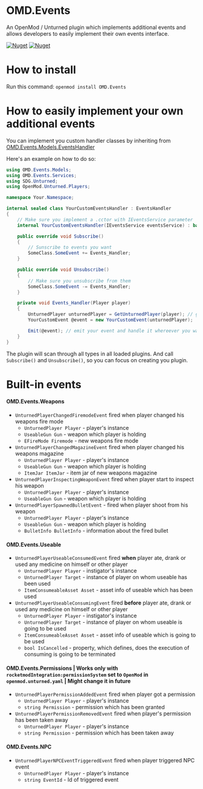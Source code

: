 # OMD.Events
An OpenMod / Unturned plugin which implements additional events and allows developers to easily implement their own events interface.

[![Nuget](https://img.shields.io/nuget/v/OMD.Events)](https://www.nuget.org/packages/OMD.Events/)
[![Nuget](https://img.shields.io/nuget/dt/OMD.Events?label=nuget%20downloads)](https://www.nuget.org/packages/OMD.Events/)

# How to install
Run this command: `openmod install OMD.Events`

# How to easily implement your own additional events 
You can implement you custom handler classes by inheriting from [OMD.Events.Models.EventsHandler](https://github.com/DevInc0/OMD.Events/blob/master/OMD.Events/Models/EventsHandler.cs)

Here's an example on how to do so:

```cs
using OMD.Events.Models;
using OMD.Events.Services;
using SDG.Unturned;
using OpenMod.Unturned.Players;

namespace Your.Namespace;

internal sealed class YourCustomEventsHandler : EventsHandler
{
    // Make sure you implement a .cctor with IEventsService parameter 
    internal YourCustomEventsHandler(IEventsService eventsService) : base(eventsService) { }

    public override void Subscribe()
    {
        // Sunscribe to events you want
        SomeClass.SomeEvent += Events_Handler;
    }

    public override void Unsubscribe()
    {
        // Make sure you unsubscribe from them
        SomeClass.SomeEvent -= Events_Handler;
    }

    private void Events_Handler(Player player) 
    {
        UnturnedPlayer unturnedPlayer = GetUnturnedPlayer(player); // get UnturnedPlayer instance from SDG.Unturned.Player one
        YourCustomEvent @event = new YourCustomEvent(unturnedPlayer);

        Emit(@event); // emit your event and handle it whereever you want
    }
}
```

The plugin will scan through all types in all loaded plugins. And call `Subscribe()` and `Unsubscribe()`, so you can focus on creating you plugin.

# Built-in events
#### OMD.Events.Weapons
- `UnturnedPlayerChangedFiremodeEvent` fired when player changed his weapons fire mode
	- `UnturnedPlayer Player` - player's instance
	- `UseableGun Gun` - weapon which player is holding
	- `EFireMode Firemode` - new weapons fire mode
- `UnturnedPlayerChangedMagazineEvent` fired when player changed his weapons magazine
    - `UnturnedPlayer Player` - player's instance
	- `UseableGun Gun` - weapon which player is holding
	- `ItemJar ItemJar` - item jar of new weapons magazine
- `UnturnedPlayerInspectingWeaponEvent` fired when player start to inspect his weapon
    - `UnturnedPlayer Player` - player's instance
	- `UseableGun Gun` - weapon which player is holding
- `UnturnedPlayerSpawnedBulletEvent` - fired when player shoot from his weapon
    - `UnturnedPlayer Player` - player's instance
	- `UseableGun Gun` - weapon which player is holding
	- `BulletInfo BulletInfo` - information about the fired bullet

#### OMD.Events.Useable
- `UnturnedPlayerUseableConsumedEvent` fired **when** player ate, drank or used any medicine on himself or other player
    - `UnturnedPlayer Player` - instigator's instance
	- `UnturnedPlayer Target` - instance of player on whom useable has been used
	- `ItemConsumeableAsset Asset` - asset info of useable which has been used
- `UnturnedPlayerUseableConsumingEvent` fired **before** player ate, drank or used any medicine on himself or other player
    - `UnturnedPlayer Player` - instigator's instance
	- `UnturnedPlayer Target` - instance of player on whom useable is going to be used
	- `ItemConsumeableAsset Asset` - asset info of useable which is going to be used
	- `bool IsCancelled` - property, which defines, does the execution of consuming is going to be terminated

#### OMD.Events.Permissions | Works only with `rocketmodIntegration:permissionSystem` set to `OpenMod` in `openmod.unturned.yaml` | Might change it in future
- `UnturnedPlayerPermissionAddedEvent` fired when player got a permission
	- `UnturnedPlayer Player` - player's instance
	- `string Permission` - permission which has been granted
- `UnturnedPlayerPermissionRemovedEvent` fired when player's permission has been taken away
	- `UnturnedPlayer Player` - player's instance
	- `string Permission` - permission which has been taken away

#### OMD.Events.NPC
- `UnturnedPlayerNPCEventTriggeredEvent` fired when player triggered NPC event
	- `UnturnedPlayer Player` - player's instance
	- `string EventId` - Id of triggered event